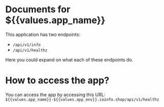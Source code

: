 # Documents for ${{values.app_name}}
This application has two endpoints:
- `/api/v1/info`
- `/api/v1/healthz`

Here you could expand on what each of these endpoints do.

# How to access the app?

You can access the app by accessing this URL: `${{values.app_name}}-${{values.app_env}}.ioinfo.shop/api/v1/healthz` 